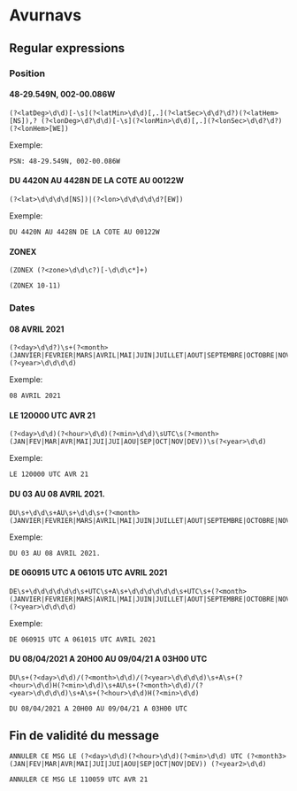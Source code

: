 # Avurnavs

## Regular expressions

### Position

#### 48-29.549N, 002-00.086W
```
(?<latDeg>\d\d)[-\s](?<latMin>\d\d)[,.](?<latSec>\d\d?\d?)(?<latHem>[NS]),? (?<lonDeg>\d?\d\d)[-\s](?<lonMin>\d\d)[,.](?<lonSec>\d\d?\d?)(?<lonHem>[WE])
```

Exemple: 
```
PSN: 48-29.549N, 002-00.086W
```

#### DU 4420N AU 4428N DE LA COTE AU 00122W

```
(?<lat>\d\d\d\d[NS])|(?<lon>\d\d\d\d\d?[EW])
```

Exemple:
```
DU 4420N AU 4428N DE LA COTE AU 00122W
```
#### ZONEX

```
(ZONEX (?<zone>\d\d\c?)[-\d\d\c*]+) 
```

```
(ZONEX 10-11) 
```

### Dates

#### 08 AVRIL 2021

```
(?<day>\d\d?)\s+(?<month>(JANVIER|FEVRIER|MARS|AVRIL|MAI|JUIN|JUILLET|AOUT|SEPTEMBRE|OCTOBRE|NOVEMBRE|DECEMBRE))\s+(?<year>\d\d\d\d)
```

Exemple:
```
08 AVRIL 2021
```

#### LE 120000 UTC AVR 21

```
(?<day>\d\d)(?<hour>\d\d)(?<min>\d\d)\sUTC\s(?<month>(JAN|FEV|MAR|AVR|MAI|JUI|JUI|AOU|SEP|OCT|NOV|DEV))\s(?<year>\d\d)
```

Exemple:
```
LE 120000 UTC AVR 21
```

#### DU 03 AU 08 AVRIL 2021.

```
DU\s+\d\d\s+AU\s+\d\d\s+(?<month>(JANVIER|FEVRIER|MARS|AVRIL|MAI|JUIN|JUILLET|AOUT|SEPTEMBRE|OCTOBRE|NOVEMBRE|DECEMBRE))\s+\d\d\d\d
```

Exemple:
```
DU 03 AU 08 AVRIL 2021.
```

#### DE 060915 UTC A 061015 UTC AVRIL 2021

```
DE\s+\d\d\d\d\d\d\s+UTC\s+A\s+\d\d\d\d\d\d\s+UTC\s+(?<month>(JANVIER|FEVRIER|MARS|AVRIL|MAI|JUIN|JUILLET|AOUT|SEPTEMBRE|OCTOBRE|NOVEMBRE|DECEMBRE))\s+(?<year>\d\d\d\d)
```

Exemple:
```
DE 060915 UTC A 061015 UTC AVRIL 2021
```

#### DU 08/04/2021 A 20H00 AU 09/04/21 A 03H00 UTC

```
DU\s+(?<day>\d\d)/(?<month>\d\d)/(?<year>\d\d\d\d)\s+A\s+(?<hour>\d\d)H(?<min>\d\d)\s+AU\s+(?<month>\d\d)/(?<year>\d\d\d\d)\s+A\s+(?<hour>\d\d)H(?<min>\d\d)
```

```
DU 08/04/2021 A 20H00 AU 09/04/21 A 03H00 UTC
```

## Fin de validité du message
```
ANNULER CE MSG LE (?<day>\d\d)(?<hour>\d\d)(?<min>\d\d) UTC (?<month3>(JAN|FEV|MAR|AVR|MAI|JUI|JUI|AOU|SEP|OCT|NOV|DEV)) (?<year2>\d\d)
```

```
ANNULER CE MSG LE 110059 UTC AVR 21
```




